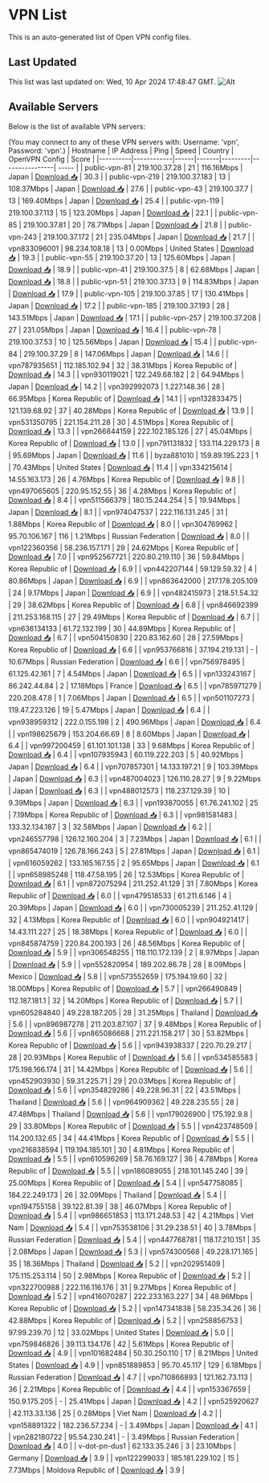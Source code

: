 # VPN List

This is an auto-generated list of Open VPN config files.

## Last Updated

This list was last updated on: Wed, 10 Apr 2024 17:48:47 GMT.
![Alt](https://repobeats.axiom.co/api/embed/186b98318ef1479477931607c1ad7d823f12451f.svg "Repobeats analytics image")

## Available Servers

Below is the list of available VPN servers:

(You may connect to any of these VPN servers with: Username: 'vpn', Password: 'vpn'.)
| Hostname | IP Address | Ping | Speed | Country | OpenVPN Config | Score |
|----------|------------|------|-------|---------|----------------| ----- |
| public-vpn-81 | 219.100.37.28 | 21 | 116.16Mbps | Japan | [Download 📥](./configs/server_0_JP.ovpn) | 30.3 |
| public-vpn-219 | 219.100.37.183 | 13 | 108.37Mbps | Japan | [Download 📥](./configs/server_1_JP.ovpn) | 27.6 |
| public-vpn-43 | 219.100.37.7 | 13 | 169.40Mbps | Japan | [Download 📥](./configs/server_2_JP.ovpn) | 25.4 |
| public-vpn-119 | 219.100.37.113 | 15 | 123.20Mbps | Japan | [Download 📥](./configs/server_3_JP.ovpn) | 22.1 |
| public-vpn-85 | 219.100.37.81 | 20 | 78.71Mbps | Japan | [Download 📥](./configs/server_4_JP.ovpn) | 21.8 |
| public-vpn-243 | 219.100.37.172 | 21 | 235.04Mbps | Japan | [Download 📥](./configs/server_5_JP.ovpn) | 21.7 |
| vpn833096001 | 98.234.108.18 | 13 | 0.00Mbps | United States | [Download 📥](./configs/server_6_US.ovpn) | 19.3 |
| public-vpn-55 | 219.100.37.20 | 13 | 125.60Mbps | Japan | [Download 📥](./configs/server_7_JP.ovpn) | 18.9 |
| public-vpn-41 | 219.100.37.5 | 8 | 62.68Mbps | Japan | [Download 📥](./configs/server_8_JP.ovpn) | 18.8 |
| public-vpn-51 | 219.100.37.13 | 9 | 114.83Mbps | Japan | [Download 📥](./configs/server_9_JP.ovpn) | 17.9 |
| public-vpn-105 | 219.100.37.85 | 17 | 130.41Mbps | Japan | [Download 📥](./configs/server_10_JP.ovpn) | 17.2 |
| public-vpn-185 | 219.100.37.193 | 28 | 143.51Mbps | Japan | [Download 📥](./configs/server_11_JP.ovpn) | 17.1 |
| public-vpn-257 | 219.100.37.208 | 27 | 231.05Mbps | Japan | [Download 📥](./configs/server_12_JP.ovpn) | 16.4 |
| public-vpn-78 | 219.100.37.53 | 10 | 125.56Mbps | Japan | [Download 📥](./configs/server_13_JP.ovpn) | 15.4 |
| public-vpn-84 | 219.100.37.29 | 8 | 147.06Mbps | Japan | [Download 📥](./configs/server_14_JP.ovpn) | 14.6 |
| vpn787935651 | 112.185.102.94 | 32 | 38.31Mbps | Korea Republic of | [Download 📥](./configs/server_15_KR.ovpn) | 14.3 |
| vpn930119021 | 122.249.68.182 | 2 | 64.94Mbps | Japan | [Download 📥](./configs/server_16_JP.ovpn) | 14.2 |
| vpn392992073 | 1.227.148.36 | 28 | 66.95Mbps | Korea Republic of | [Download 📥](./configs/server_17_KR.ovpn) | 14.1 |
| vpn132833475 | 121.139.68.92 | 37 | 40.28Mbps | Korea Republic of | [Download 📥](./configs/server_18_KR.ovpn) | 13.9 |
| vpn531350795 | 221.154.211.28 | 30 | 4.51Mbps | Korea Republic of | [Download 📥](./configs/server_19_KR.ovpn) | 13.3 |
| vpn266844159 | 222.102.185.126 | 27 | 45.04Mbps | Korea Republic of | [Download 📥](./configs/server_20_KR.ovpn) | 13.0 |
| vpn791131832 | 133.114.229.173 | 8 | 95.69Mbps | Japan | [Download 📥](./configs/server_21_JP.ovpn) | 11.6 |
| byza881010 | 159.89.195.223 | 1 | 70.43Mbps | United States | [Download 📥](./configs/server_22_US.ovpn) | 11.4 |
| vpn334215614 | 14.55.163.173 | 26 | 4.76Mbps | Korea Republic of | [Download 📥](./configs/server_23_KR.ovpn) | 9.8 |
| vpn497065605 | 220.95.152.55 | 36 | 4.28Mbps | Korea Republic of | [Download 📥](./configs/server_24_KR.ovpn) | 8.4 |
| vpn511566379 | 180.15.244.254 | 5 | 19.94Mbps | Japan | [Download 📥](./configs/server_25_JP.ovpn) | 8.1 |
| vpn974047537 | 222.116.131.245 | 31 | 1.88Mbps | Korea Republic of | [Download 📥](./configs/server_26_KR.ovpn) | 8.0 |
| vpn304769962 | 95.70.106.167 | 116 | 1.21Mbps | Russian Federation | [Download 📥](./configs/server_27_RU.ovpn) | 8.0 |
| vpn122360356 | 58.236.157.171 | 29 | 24.62Mbps | Korea Republic of | [Download 📥](./configs/server_28_KR.ovpn) | 7.0 |
| vpn952567721 | 220.80.219.110 | 36 | 59.84Mbps | Korea Republic of | [Download 📥](./configs/server_29_KR.ovpn) | 6.9 |
| vpn442207144 | 59.129.59.32 | 4 | 80.86Mbps | Japan | [Download 📥](./configs/server_30_JP.ovpn) | 6.9 |
| vpn863642000 | 217.178.205.109 | 24 | 9.17Mbps | Japan | [Download 📥](./configs/server_31_JP.ovpn) | 6.9 |
| vpn482415973 | 218.51.54.32 | 29 | 38.62Mbps | Korea Republic of | [Download 📥](./configs/server_32_KR.ovpn) | 6.8 |
| vpn846692399 | 211.253.168.115 | 27 | 29.49Mbps | Korea Republic of | [Download 📥](./configs/server_33_KR.ovpn) | 6.7 |
| vpn636134133 | 61.72.132.199 | 30 | 44.89Mbps | Korea Republic of | [Download 📥](./configs/server_34_KR.ovpn) | 6.7 |
| vpn504150830 | 220.83.162.60 | 28 | 27.59Mbps | Korea Republic of | [Download 📥](./configs/server_35_KR.ovpn) | 6.6 |
| vpn953766816 | 37.194.219.131 | - | 10.67Mbps | Russian Federation | [Download 📥](./configs/server_36_RU.ovpn) | 6.6 |
| vpn756978495 | 61.125.42.161 | 7 | 4.54Mbps | Japan | [Download 📥](./configs/server_37_JP.ovpn) | 6.5 |
| vpn133243167 | 86.242.44.84 | 2 | 17.18Mbps | France | [Download 📥](./configs/server_38_FR.ovpn) | 6.5 |
| vpn785971279 | 220.208.47.8 | 1 | 7.06Mbps | Japan | [Download 📥](./configs/server_39_JP.ovpn) | 6.5 |
| vpn501107273 | 119.47.223.126 | 19 | 5.47Mbps | Japan | [Download 📥](./configs/server_40_JP.ovpn) | 6.4 |
| vpn938959312 | 222.0.155.198 | 2 | 490.96Mbps | Japan | [Download 📥](./configs/server_41_JP.ovpn) | 6.4 |
| vpn198625679 | 153.204.66.69 | 8 | 8.60Mbps | Japan | [Download 📥](./configs/server_42_JP.ovpn) | 6.4 |
| vpn997200459 | 61.101.101.138 | 33 | 9.68Mbps | Korea Republic of | [Download 📥](./configs/server_43_KR.ovpn) | 6.4 |
| vpn107935943 | 60.119.222.203 | 5 | 40.92Mbps | Japan | [Download 📥](./configs/server_44_JP.ovpn) | 6.4 |
| vpn707857301 | 14.133.197.21 | 9 | 103.39Mbps | Japan | [Download 📥](./configs/server_45_JP.ovpn) | 6.3 |
| vpn487004023 | 126.110.28.27 | 9 | 9.22Mbps | Japan | [Download 📥](./configs/server_46_JP.ovpn) | 6.3 |
| vpn488012573 | 118.237.129.39 | 10 | 9.39Mbps | Japan | [Download 📥](./configs/server_47_JP.ovpn) | 6.3 |
| vpn193870055 | 61.76.241.102 | 25 | 7.19Mbps | Korea Republic of | [Download 📥](./configs/server_48_KR.ovpn) | 6.3 |
| vpn981581483 | 133.32.134.187 | 3 | 32.58Mbps | Japan | [Download 📥](./configs/server_49_JP.ovpn) | 6.2 |
| vpn246557798 | 126.12.160.204 | 3 | 7.23Mbps | Japan | [Download 📥](./configs/server_50_JP.ovpn) | 6.1 |
| vpn865474019 | 126.78.166.243 | 5 | 27.81Mbps | Japan | [Download 📥](./configs/server_51_JP.ovpn) | 6.1 |
| vpn616059262 | 133.165.167.55 | 2 | 95.65Mbps | Japan | [Download 📥](./configs/server_52_JP.ovpn) | 6.1 |
| vpn658985248 | 118.47.58.195 | 26 | 12.53Mbps | Korea Republic of | [Download 📥](./configs/server_53_KR.ovpn) | 6.1 |
| vpn872075294 | 211.252.41.129 | 31 | 7.80Mbps | Korea Republic of | [Download 📥](./configs/server_54_KR.ovpn) | 6.0 |
| vpn479518533 | 61.211.6.146 | 4 | 20.39Mbps | Japan | [Download 📥](./configs/server_55_JP.ovpn) | 6.0 |
| vpn730005239 | 211.252.41.129 | 32 | 4.13Mbps | Korea Republic of | [Download 📥](./configs/server_56_KR.ovpn) | 6.0 |
| vpn904921417 | 14.43.111.227 | 25 | 18.38Mbps | Korea Republic of | [Download 📥](./configs/server_57_KR.ovpn) | 6.0 |
| vpn845874759 | 220.84.200.193 | 26 | 48.56Mbps | Korea Republic of | [Download 📥](./configs/server_58_KR.ovpn) | 5.9 |
| vpn306548255 | 118.110.172.139 | 2 | 8.97Mbps | Japan | [Download 📥](./configs/server_59_JP.ovpn) | 5.9 |
| vpn552820954 | 189.202.86.78 | 28 | 8.09Mbps | Mexico | [Download 📥](./configs/server_60_MX.ovpn) | 5.8 |
| vpn573552659 | 175.194.19.60 | 32 | 18.00Mbps | Korea Republic of | [Download 📥](./configs/server_61_KR.ovpn) | 5.7 |
| vpn266490849 | 112.187.181.1 | 32 | 14.20Mbps | Korea Republic of | [Download 📥](./configs/server_62_KR.ovpn) | 5.7 |
| vpn605284840 | 49.228.187.205 | 28 | 31.25Mbps | Thailand | [Download 📥](./configs/server_63_TH.ovpn) | 5.6 |
| vpn896987278 | 211.203.87.107 | 37 | 9.48Mbps | Korea Republic of | [Download 📥](./configs/server_64_KR.ovpn) | 5.6 |
| vpn865086668 | 211.221.158.217 | 30 | 53.82Mbps | Korea Republic of | [Download 📥](./configs/server_65_KR.ovpn) | 5.6 |
| vpn943938337 | 220.70.29.217 | 28 | 20.93Mbps | Korea Republic of | [Download 📥](./configs/server_66_KR.ovpn) | 5.6 |
| vpn534585583 | 175.198.166.174 | 31 | 14.42Mbps | Korea Republic of | [Download 📥](./configs/server_67_KR.ovpn) | 5.6 |
| vpn452903930 | 59.31.225.71 | 29 | 20.03Mbps | Korea Republic of | [Download 📥](./configs/server_68_KR.ovpn) | 5.6 |
| vpn354829286 | 49.228.96.31 | 22 | 43.51Mbps | Thailand | [Download 📥](./configs/server_69_TH.ovpn) | 5.6 |
| vpn964909362 | 49.228.235.55 | 28 | 47.48Mbps | Thailand | [Download 📥](./configs/server_70_TH.ovpn) | 5.6 |
| vpn179026900 | 175.192.9.8 | 29 | 33.80Mbps | Korea Republic of | [Download 📥](./configs/server_71_KR.ovpn) | 5.5 |
| vpn423748509 | 114.200.132.65 | 34 | 44.41Mbps | Korea Republic of | [Download 📥](./configs/server_72_KR.ovpn) | 5.5 |
| vpn216838594 | 119.194.185.101 | 30 | 4.81Mbps | Korea Republic of | [Download 📥](./configs/server_73_KR.ovpn) | 5.5 |
| vpn610596269 | 58.76.169.127 | 36 | 4.78Mbps | Korea Republic of | [Download 📥](./configs/server_74_KR.ovpn) | 5.5 |
| vpn186089055 | 218.101.145.240 | 39 | 25.00Mbps | Korea Republic of | [Download 📥](./configs/server_75_KR.ovpn) | 5.4 |
| vpn547758085 | 184.22.249.173 | 26 | 32.09Mbps | Thailand | [Download 📥](./configs/server_76_TH.ovpn) | 5.4 |
| vpn194755158 | 39.122.81.39 | 38 | 46.07Mbps | Korea Republic of | [Download 📥](./configs/server_77_KR.ovpn) | 5.4 |
| vpn986651853 | 113.171.248.53 | 42 | 4.21Mbps | Viet Nam | [Download 📥](./configs/server_78_VN.ovpn) | 5.4 |
| vpn753538106 | 31.29.238.51 | 40 | 3.78Mbps | Russian Federation | [Download 📥](./configs/server_79_RU.ovpn) | 5.4 |
| vpn447768781 | 118.17.210.151 | 35 | 2.08Mbps | Japan | [Download 📥](./configs/server_80_JP.ovpn) | 5.3 |
| vpn574300568 | 49.228.171.165 | 35 | 18.36Mbps | Thailand | [Download 📥](./configs/server_81_TH.ovpn) | 5.2 |
| vpn202951409 | 175.115.253.114 | 50 | 2.98Mbps | Korea Republic of | [Download 📥](./configs/server_82_KR.ovpn) | 5.2 |
| vpn322700988 | 222.116.116.176 | 31 | 9.27Mbps | Korea Republic of | [Download 📥](./configs/server_83_KR.ovpn) | 5.2 |
| vpn416070287 | 222.233.163.227 | 34 | 48.96Mbps | Korea Republic of | [Download 📥](./configs/server_84_KR.ovpn) | 5.2 |
| vpn147341838 | 58.235.34.26 | 36 | 42.88Mbps | Korea Republic of | [Download 📥](./configs/server_85_KR.ovpn) | 5.2 |
| vpn258856753 | 97.99.239.70 | 12 | 33.02Mbps | United States | [Download 📥](./configs/server_86_US.ovpn) | 5.0 |
| vpn759846826 | 39.113.134.176 | 42 | 5.61Mbps | Korea Republic of | [Download 📥](./configs/server_87_KR.ovpn) | 4.9 |
| vpn101682484 | 50.30.250.110 | 17 | 8.21Mbps | United States | [Download 📥](./configs/server_88_US.ovpn) | 4.9 |
| vpn851889853 | 95.70.45.117 | 129 | 6.18Mbps | Russian Federation | [Download 📥](./configs/server_89_RU.ovpn) | 4.7 |
| vpn710866893 | 121.162.73.113 | 36 | 2.21Mbps | Korea Republic of | [Download 📥](./configs/server_90_KR.ovpn) | 4.4 |
| vpn153367659 | 150.9.175.205 | - | 25.41Mbps | Japan | [Download 📥](./configs/server_91_JP.ovpn) | 4.2 |
| vpn525920627 | 42.113.33.136 | 25 | 0.28Mbps | Viet Nam | [Download 📥](./configs/server_92_VN.ovpn) | 4.2 |
| vpn158891322 | 182.236.57.234 | - | 3.49Mbps | Japan | [Download 📥](./configs/server_93_JP.ovpn) | 4.1 |
| vpn282180722 | 95.54.230.241 | - | 3.49Mbps | Russian Federation | [Download 📥](./configs/server_94_RU.ovpn) | 4.0 |
| v-dot-pn-dus1 | 62.133.35.246 | 3 | 23.10Mbps | Germany | [Download 📥](./configs/server_95_DE.ovpn) | 3.9 |
| vpn122299033 | 185.181.229.102 | 15 | 7.73Mbps | Moldova Republic of | [Download 📥](./configs/server_96_MD.ovpn) | 3.9 |
